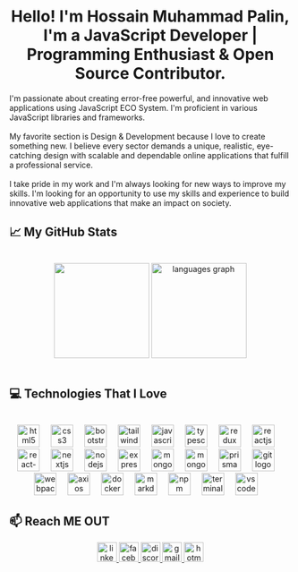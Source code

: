 <h1 align="center">Hello! I'm Hossain Muhammad Palin, I'm a JavaScript Developer | Programming Enthusiast & Open Source Contributor.</h2>
<p align="left">I'm passionate about creating error-free powerful, and innovative web applications using JavaScript ECO System. I'm proficient in various JavaScript libraries and frameworks. <br><br>My favorite section is Design & Development because I love to create something new. I believe every sector demands a unique, realistic, eye-catching design with scalable and dependable online applications that fulfill a professional service. <br><br>I take pride in my work and I'm always looking for new ways to improve my skills. I'm looking for an opportunity to use my skills and experience to build innovative web applications that make an impact on society.</p>


## :chart_with_upwards_trend: My GitHub Stats

<br />
<div align="center">
  <img height="170" src="https://github-readme-streak-stats.herokuapp.com?user=hossainpalin&theme=nord&hide_border=true&border_radius=5" />
  <img height="170" src="https://github-readme-stats.vercel.app/api/top-langs?username=hossainpalin&locale=en&hide_title=false&layout=compact&card_width=320&langs_count=6&theme=nord&hide_border=true" alt="languages graph"  />
</div>
<br />

## :computer: Technologies That I Love

<br />
<div align="center">
  <img src="https://i.postimg.cc/NGJxXB8K/html.png" height="40" alt="html5 logo"  />
  <img width="12" />
  <img src="https://i.postimg.cc/V6NCs0VD/css.png" height="40" alt="css3 logo"  />
  <img width="12" />
  <img src="https://i.postimg.cc/CL8fKgcT/bootstrap.png" height="40" alt="bootstrap logo"  />
  <img width="12" />
  <img src="https://i.postimg.cc/0Nk6ZJPP/tailwind-css.png" height="40" alt="tailwindcss logo"  />
  <img width="12" />
  <img src="https://i.postimg.cc/FKHbWK45/javascript.png" height="40" alt="javascript logo"  />
  <img width="12" />
  <img src="https://i.postimg.cc/qvk2q7gh/typescript.png" height="40" alt="typescript logo"  />
  <img width="12" />
  <img src="https://i.postimg.cc/RVvT6dDZ/redux.png" height="40" alt="redux logo"  />
  <img width="12" />
  <img src="https://i.postimg.cc/jj2N6kHR/react-js.png" height="40" alt="reactjs logo"  />
  <img width="12" />
  <img src="https://i.postimg.cc/m2K0W0r5/react-router.png" height="40" alt="react-router-dom logo"  />
  <img width="12" />
  <img src="https://i.postimg.cc/sx4vCpYn/next-js.png" height="40" alt="nextjs logo"  />
  <img width="12" />
  <img src="https://i.postimg.cc/wMWXX81c/node-js.png" height="40" alt="nodejs logo"  />
  <img width="12" />
  <img src="https://i.postimg.cc/7Zr6KtSg/express-js.png" height="40" alt="expressjs logo"  />
  <img width="12" />
  <img src="https://i.postimg.cc/dtF5RwLv/mongodb.png" height="40" alt="mongodb logo"  />
  <img width="12" />
  <img src="https://i.postimg.cc/BZmjpCv6/mongoose.png" height="40" alt="mongoose logo"  />
  <img width="12" />
  <img src="https://i.postimg.cc/qqHYPKwZ/prisma.png" height="40" alt="prisma logo"  />
  <img width="12" />
  <img src="https://i.postimg.cc/VkVyZxcv/git.png" height="40" alt="git logo"  />
  <img width="12" />
  <img src="https://i.postimg.cc/4NPf14NT/webpack.png" height="40" alt="webpack logo"  />
  <img width="12" />
  <img src="https://i.postimg.cc/3wK2cx2C/axios.png" height="40" alt="axios logo"  />
  <img width="12" />
  <img src="https://i.postimg.cc/kGFbsrDh/docker.png" height="40" alt="docker logo"  />
  <img width="12" />
  <img src="https://i.postimg.cc/DZ30MjVV/markdown.png" height="40" alt="markdown logo"  />
  <img width="12" />
  <img src="https://i.postimg.cc/GmscnFxb/npm.png" height="40" alt="npm logo"  />
  <img width="12" />
  <img src="https://i.postimg.cc/xC1hnYVL/terminal.png" height="40" alt="terminal logo"  />
  <img width="12" />
  <img src="https://i.postimg.cc/449kdfh1/vscode.png" height="40" alt="vscode logo"  />
  <img width="12" />
</div>

## :mailbox: Reach ME OUT

<div align="center">
  <a href="https://www.linkedin.com/in/hossainpalin/">
    <img src="https://img.shields.io/static/v1?message=LinkedIn&logo=linkedin&label=&color=0077B5&logoColor=white&labelColor=&style=for-the-badge" height="35" alt="linkedin logo"  />
  <a href="https://www.facebook.com/hossainpalin">
    <img src="https://img.shields.io/static/v1?message=Facebook&logo=facebook&label=&color=1877F2&logoColor=white&labelColor=&style=for-the-badge" height="35" alt="facebook logo"  />
  </a>
  <a href="https://discord.com/users/hossainmpalin">
    <img src="https://img.shields.io/static/v1?message=Discord&logo=discord&label=&color=7289DA&logoColor=white&labelColor=&style=for-the-badge" height="35" alt="discord logo"  />
  </a>
    <a href="mailto:hossain.palin@gmail.com">
    <img src="https://img.shields.io/static/v1?message=gmail&logo=gmail&label=&color=D14836&logoColor=white&labelColor=&style=for-the-badge" height="35" alt="gmail logo"  />
  </a>
  </a>
    <a href="mailto:hossain.palin@outlook.com">
    <img src="https://img.shields.io/static/v1?message=hotmail&logo=email&label=&color=D14836&logoColor=white&labelColor=&style=for-the-badge" height="35" alt="hotmail logo"  />
  </a>
</div>
